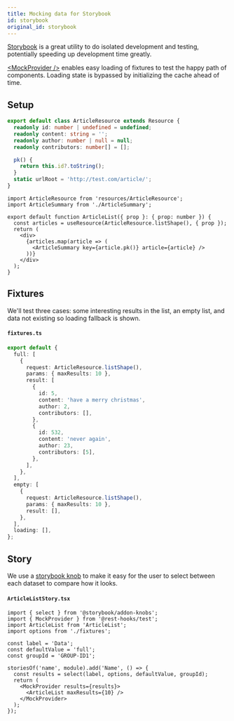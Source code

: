```yaml
---
title: Mocking data for Storybook
id: storybook
original_id: storybook
---
```


[Storybook](https://storybook.js.org/) is a great utility to do isolated development and
testing, potentially speeding up development time greatly.

[\<MockProvider />](../api/MockProvider.md) enables easy loading of fixtures to test the
happy path of components. Loading state is bypassed by initializing the cache ahead of time.

## Setup

<!--DOCUSAURUS_CODE_TABS-->
<!--ArticleResource.ts-->

```typescript
export default class ArticleResource extends Resource {
  readonly id: number | undefined = undefined;
  readonly content: string = '';
  readonly author: number | null = null;
  readonly contributors: number[] = [];

  pk() {
    return this.id?.toString();
  }
  static urlRoot = 'http://test.com/article/';
}
```

<!--ArticleList.tsx-->

```tsx
import ArticleResource from 'resources/ArticleResource';
import ArticleSummary from './ArticleSummary';

export default function ArticleList({ prop }: { prop: number }) {
  const articles = useResource(ArticleResource.listShape(), { prop });
  return (
    <div>
      {articles.map(article => (
        <ArticleSummary key={article.pk()} article={article} />
      ))}
    </div>
  );
}
```

<!--END_DOCUSAURUS_CODE_TABS-->

## Fixtures

We'll test three cases: some interesting results in the list, an empty list, and data not
existing so loading fallback is shown.

#### `fixtures.ts`

```typescript
export default {
  full: [
    {
      request: ArticleResource.listShape(),
      params: { maxResults: 10 },
      result: [
        {
          id: 5,
          content: 'have a merry christmas',
          author: 2,
          contributors: [],
        },
        {
          id: 532,
          content: 'never again',
          author: 23,
          contributors: [5],
        },
      ],
    },
  ],
  empty: [
    {
      request: ArticleResource.listShape(),
      params: { maxResults: 10 },
      result: [],
    },
  ],
  loading: [],
};
```

## Story

We use a [storybook knob](https://www.npmjs.com/package/@storybook/addon-knobs)
to make it easy for the user to select between each dataset to compare how it looks.

#### `ArticleListStory.tsx`

```tsx
import { select } from '@storybook/addon-knobs';
import { MockProvider } from '@rest-hooks/test';
import ArticleList from 'ArticleList';
import options from './fixtures';

const label = 'Data';
const defaultValue = 'full';
const groupId = 'GROUP-ID1';

storiesOf('name', module).add('Name', () => {
  const results = select(label, options, defaultValue, groupId);
  return (
    <MockProvider results={results}>
      <ArticleList maxResults={10} />
    </MockProvider>
  );
});
```
